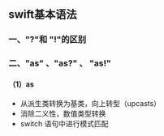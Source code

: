 ## swift基本语法

### 一、"?"和 "!"的区别


### 二、"as" 、"as?"  、 "as!"

#### （1）as

* 从派生类转换为基类，向上转型（upcasts）
* 消除二义性，数值类型转换
* switch 语句中进行模式匹配
